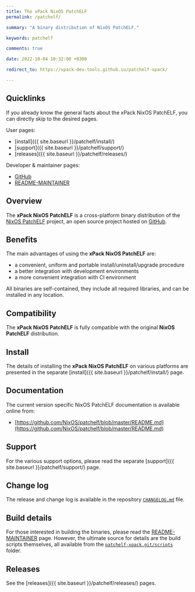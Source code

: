 ```yaml
---
title: The xPack NixOS PatchELF
permalink: /patchelf/

summary: "A binary distribution of NixOS PatchELF."

keywords: patchelf

comments: true

date: 2022-10-04 10:32:00 +0300

redirect_to: https://xpack-dev-tools.github.io/patchelf-xpack/

---
```


## Quicklinks

If you already know the general facts about the xPack NixOS PatchELF, you can
directly skip to the desired pages.

User pages:

- [install]({{ site.baseurl }}/patchelf/install/)
- [support]({{ site.baseurl }}/patchelf/support/)
- [releases]({{ site.baseurl }}/patchelf/releases/)

Developer & maintainer pages:

- [GitHub](https://github.com/xpack-dev-tools/patchelf-xpack/)
- [README-MAINTAINER](https://github.com/xpack-dev-tools/patchelf-xpack/blob/xpack/README-MAINTAINER.md)

## Overview

The **xPack NixOS PatchELF** is a cross-platform binary distribution of the
[NixOS PatchELF](https://github.com/NixOS/patchelf) project,
an open source project hosted on
[GitHub](https://github.com/NixOS/patchelf).

## Benefits

The main advantages of using the **xPack NixOS PatchELF** are:

- a convenient, uniform and portable install/uninstall/upgrade procedure
- a better integration with development environments
- a more convenient integration with CI environment

All binaries are self-contained, they include all required libraries,
and can be installed in any location.

## Compatibility

The **xPack NixOS PatchELF** is fully compatible with the original **NixOS PatchELF**
distribution.

## Install

The details of installing the **xPack NixOS PatchELF** on various platforms are
presented in the separate
[install]({{ site.baseurl }}/patchelf/install/) page.

## Documentation

The current version specific NixOS PatchELF documentation is available online from:

- [https://github.com/NixOS/patchelf/blob/master/README.md](https://github.com/NixOS/patchelf/blob/master/README.md)

## Support

For the various support options, please read the separate
[support]({{ site.baseurl }}/patchelf/support/) page.

## Change log

The release and change log is available in the repository
[`CHANGELOG.md`](https://github.com/xpack-dev-tools/patchelf-xpack/blob/xpack/CHANGELOG.md) file.

## Build details

For those interested in building the binaries, please read the
[README-MAINTAINER](https://github.com/xpack-dev-tools/patchelf-xpack/blob/xpack/README-MAINTAINER.md)
page.
However, the ultimate source for details are the build scripts themselves,
all available from the
[`patchelf-xpack.git/scripts`](https://github.com/xpack-dev-tools/patchelf-xpack/tree/xpack/scripts/)
folder.

## Releases

See the [releases]({{ site.baseurl }}/patchelf/releases/) pages.
